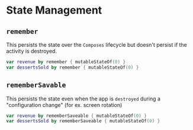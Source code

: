 # State Management

## `remember`

This persists the state over the `Composes` lifecycle but doesn't persist if the activity is destroyed.

```kt
var revenue by remember { mutableStateOf(0) }
var dessertsSold by remember { mutableStateOf(0) }
```

## `rememberSavable`

This persists the state even when the app is `destroyed` during a "configuration change" (for ex. screen rotation)

```kt
var revenue by rememberSaveable { mutableStateOf(0) }
var dessertsSold by rememberSaveable { mutableStateOf(0) }
```
